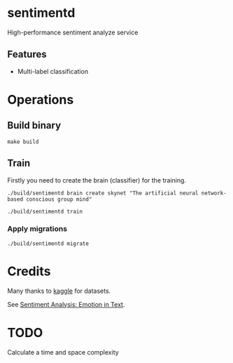 # sentimentd

High-performance sentiment analyze service

## Features

* Multi-label classification 

# Operations

## Build binary

```shell script
make build
```

## Train

Firstly you need to create the brain (classifier) for the training.
```shell script
./build/sentimentd brain create skynet "The artificial neural network-based conscious group mind"
```

```shell script
./build/sentimentd train
```

### Apply migrations

```shell script
./build/sentimentd migrate
```

# Credits

Many thanks to [kaggle](kaggle.com) for datasets.

See [Sentiment Analysis: Emotion in Text](https://www.kaggle.com/c/sa-emotions/data).

# TODO

Calculate a time and space complexity 